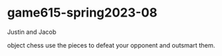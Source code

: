 # game615-spring2023-08

Justin and Jacob

object chess use the pieces to defeat your opponent and outsmart them. 


